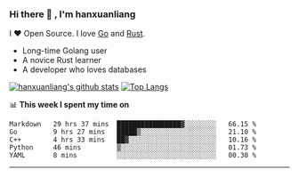 ### Hi there 👋 , I'm hanxuanliang

<!--
**hanxuanliang/hanxuanliang** is a ✨ _special_ ✨ repository because its `README.md` (this file) appears on your GitHub profile.

Here are some ideas to get you started:

- 🔭 I’m currently working on ...
- 🌱 I’m currently learning ...
- 👯 I’m looking to collaborate on ...
- 🤔 I’m looking for help with ...
- 💬 Ask me about ...
- 📫 How to reach me: ...
- 😄 Pronouns: ...
- ⚡ Fun fact: ...
-->
I ❤ Open Source. I love [Go](https://golang.org) and [Rust](https://www.rust-lang.org/zh-CN/).

* Long-time Golang user
* A novice Rust learner
* A developer who loves databases

[![hanxuanliang's github stats](https://github-readme-stats.vercel.app/api/top-langs/?username=hanxuanliang&hide=html)](https://github.com/anuraghazra/github-readme-stats)
[![Top Langs](https://github-readme-stats.vercel.app/api?username=hanxuanliang&show_icons=true&count_private=true&line_height=40)](https://github.com/anuraghazra/github-readme-stats)

📊 **This week I spent my time on**
<!--START_SECTION:waka-->
```text
Markdown   29 hrs 37 mins  ████████████████▓░░░░░░░░   66.15 % 
Go         9 hrs 27 mins   █████▒░░░░░░░░░░░░░░░░░░░   21.10 % 
C++        4 hrs 33 mins   ██▓░░░░░░░░░░░░░░░░░░░░░░   10.16 % 
Python     46 mins         ▒░░░░░░░░░░░░░░░░░░░░░░░░   01.73 % 
YAML       8 mins          ░░░░░░░░░░░░░░░░░░░░░░░░░   00.30 % 
```
<!--END_SECTION:waka-->

***
